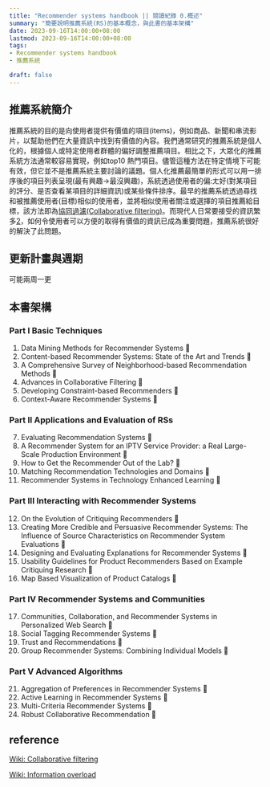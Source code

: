 ```yaml
---
title: "Recommender systems handbook || 閱讀紀錄 0.概述"
summary: "簡要說明推薦系統(RS)的基本概念，與此書的基本架構"
date: 2023-09-16T14:00:00+08:00
lastmod: 2023-09-16T14:00:00+08:00
tags: 
- Recommender systems handbook
- 推薦系統

draft: false
---
```


## 推薦系統簡介

推薦系統的目的是向使用者提供有價值的項目(items)，例如商品、新聞和串流影片，以幫助他們在大量資訊中找到有價值的內容。我們通常研究的推薦系統是個人化的，根據個人或特定使用者群體的偏好調整推薦項目。相比之下，大眾化的推薦系統方法通常較容易實現，例如top10 熱門項目。儘管這種方法在特定情境下可能有效，但它並不是推薦系統主要討論的議題。個人化推薦最簡單的形式可以用一排序後的項目列表呈現(最有興趣->最沒興趣)，系統透過使用者的偏:ㄤ好(對某項目的評分、是否查看某項目的詳細資訊)或某些條件排序。最早的推薦系統透過尋找和被推薦使用者(目標)相似的使用者，並將相似使用者關注或選擇的項目推薦給目標，該方法即為[協同過濾(Collaborative filtering)][1]。而現代人日常要接受的資訊繁多[2]，如何令使用者可以方便的取得有價值的資訊已成為重要問題，推薦系統很好的解決了此問題。

## 更新計畫與週期

可能兩周一更

## 本書架構

### Part I Basic Techniques

1. Data Mining Methods for Recommender Systems 🚧
2. Content-based Recommender Systems: State of the Art and Trends 🚧
3. A Comprehensive Survey of Neighborhood-based Recommendation Methods 🚧
4. Advances in Collaborative Filtering 🚧
5. Developing Constraint-based Recommenders 🚧
6. Context-Aware Recommender Systems 🚧

### Part II Applications and Evaluation of RSs

7. Evaluating Recommendation Systems 🚧
8. A Recommender System for an IPTV Service Provider: a Real Large-Scale Production Environment 🚧
9. How to Get the Recommender Out of the Lab? 🚧
10. Matching Recommendation Technologies and Domains 🚧
11. Recommender Systems in Technology Enhanced Learning 🚧

### Part III Interacting with Recommender Systems

12. On the Evolution of Critiquing Recommenders 🚧
13. Creating More Credible and Persuasive Recommender Systems: The Influence of Source Characteristics on Recommender System Evaluations 🚧
14. Designing and Evaluating Explanations for Recommender Systems 🚧
15. Usability Guidelines for Product Recommenders Based on Example Critiquing Research 🚧
16. Map Based Visualization of Product Catalogs 🚧

### Part IV Recommender Systems and Communities

17. Communities, Collaboration, and Recommender Systems in Personalized Web Search 🚧
18. Social Tagging Recommender Systems 🚧
19. Trust and Recommendations 🚧
20. Group Recommender Systems: Combining Individual Models 🚧

### Part V Advanced Algorithms

21. Aggregation of Preferences in Recommender Systems 🚧
22. Active Learning in Recommender Systems 🚧
23. Multi-Criteria Recommender Systems 🚧
24. Robust Collaborative Recommendation 🚧

## reference

[Wiki: Collaborative filtering][1]

[Wiki: Information overload][2]

[1]: https://zh.wikipedia.org/zh-tw/%E5%8D%94%E5%90%8C%E9%81%8E%E6%BF%BE "Wiki: Collaborative filtering"
[2]: https://zh.wikipedia.org/zh-tw/%E8%B3%87%E8%A8%8A%E8%B6%85%E8%BC%89 "Wiki: Information overload"

